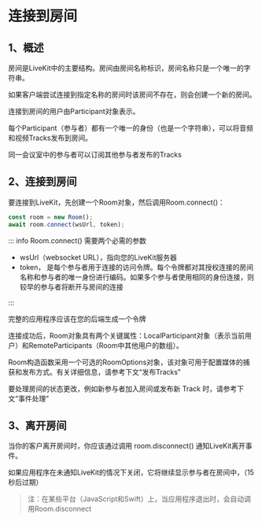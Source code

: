 # 连接到房间

## 1、概述

房间是LiveKit中的主要结构。房间由房间名称标识，房间名称只是一个唯一的字符串。

如果客户端尝试连接到指定名称的房间时该房间不存在，则会创建一个新的房间。

连接到房间的用户由Participant对象表示。

每个Participant（参与者）都有一个唯一的身份（也是一个字符串），可以将音频和视频Tracks发布到房间。

同一会议室中的参与者可以订阅其他参与者发布的Tracks

## 2、连接到房间

要连接到LiveKit，先创建一个Room对象，然后调用Room.connect()：

```javascript
const room = new Room();
await room.connect(wsUrl, token);
```
::: info Room.connect() 需要两个必需的参数

- wsUrl（websocket URL），指向您的LiveKit服务器
- token， 是每个参与者用于连接的访问令牌。每个令牌都对其授权连接的房间名称和参与者的唯一身份进行编码。如果多个参与者使用相同的身份连接，则较早的参与者将断开与房间的连接

:::

完整的应用程序应该在您的后端生成一个令牌

连接成功后，Room对象具有两个关键属性：LocalParticipant对象（表示当前用户）和RemoteParticipants（Room中其他用户的数组）。

Room构造函数采用一个可选的RoomOptions对象，该对象可用于配置媒体的捕获和发布方式。有关详细信息，请参考下文“发布Tracks”

要处理房间的状态更改，例如新参与者加入房间或发布新 Track 时，请参考下文“事件处理”

## 3、离开房间

当你的客户离开房间时，你应该通过调用 room.disconnect() 通知LiveKit离开事件。

如果应用程序在未通知LiveKit的情况下关闭，它将继续显示参与者在房间中，（15秒后过期）

> 注：在某些平台（JavaScript和Swift）上，当应用程序退出时，会自动调用Room.disconnect